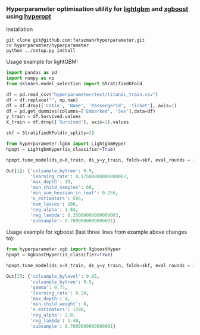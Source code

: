 ### Hyperparameter optimisation utility for [lightgbm](https://github.com/microsoft/LightGBM) and [xgboost](https://github.com/dmlc/xgboost) using [hyperopt](https://github.com/hyperopt/hyperopt)

Installation
```
git clone git@github.com:farazmah/hyperparameter.git
cd hyperparamter/hyperparameter
python ../setup.py install
```



Usage example for lightGBM:
```python
import pandas as pd
import numpy as np
from sklearn.model_selection import StratifiedKFold

df = pd.read_csv("hyperparameter/test/titanic_train.csv")
df = df.replace("", np.nan)
df = df.drop(['Cabin', 'Name', 'PassengerId', 'Ticket'], axis=1)
df = pd.get_dummies(columns=['Embarked', 'Sex'],data=df)
y_train = df.Survived.values
X_train = df.drop(['Survived'], axis=1).values

skf = StratifiedKFold(n_splits=3)

from hyperparameter.lgbm import LightgbmHyper
hpopt = LightgbmHyper(is_classifier=True)

hpopt.tune_model(ds_x=X_train, ds_y=y_train, folds=skf, eval_rounds = 20)
```

```python
Out[1]: {'colsample_bytree': 0.9,
         'learning_rate': 0.17500000000000002,
         'max_depth': 19,
         'min_child_samples': 68,
         'min_sum_hessian_in_leaf': 0.256,
         'n_estimators': 505,
         'num_leaves': 186,
         'reg_alpha': 1.84,
         'reg_lambda': 0.35000000000000003,
         'subsample': 0.7000000000000001}
```


Usage example for xgboost (last three lines from example above changes to):

```python
from hyperparameter.xgb import XgboostHyper
hpopt = XgboostHyper(is_classifier=True)

hpopt.tune_model(ds_x=X_train, ds_y=y_train, folds=skf, eval_rounds = 20)
```

```python
Out[2]: {'colsample_bylevel': 0.65,
         'colsample_bytree': 0.5,
         'gamma': 0.75,
         'learning_rate': 0.24,
         'max_depth': 4,
         'min_child_weight': 6,
         'n_estimators': 1290,
         'reg_alpha': 2.0,
         'reg_lambda': 1.48,
         'subsample': 0.7000000000000001}
```